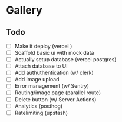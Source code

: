 # Gallery

## Todo

- [ ] Make it deploy (vercel )
- [ ] Scaffold basic ui with mock data
- [ ] Actually setup database (vercel postgres)
- [ ] Attach database to UI
- [ ] Add authuthentication (w/ clerk)
- [ ] Add image upload
- [ ] Error management (w/ Sentry)
- [ ] Routing/image page (parallel route)
- [ ] Delete button (w/ Server Actions)
- [ ] Analytics (posthog)
- [ ] Ratelimiting (upstash)
